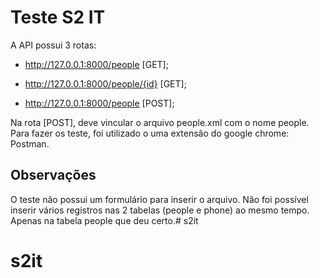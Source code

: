 Teste S2 IT
========================

A API possui 3 rotas:

  * http://127.0.0.1:8000/people [GET];

  * http://127.0.0.1:8000/people/{id} [GET];

  * http://127.0.0.1:8000/people [POST];

Na rota [POST], deve vincular o arquivo people.xml com o nome people.
Para fazer os teste, foi utilizado o uma extensão do google chrome: Postman.

Observações
--------------

O teste não possui um formulário para inserir o arquivo.
Não foi possível inserir vários registros nas 2 tabelas (people e phone) ao mesmo tempo.
Apenas na tabela people que deu certo.# s2it
# s2it
